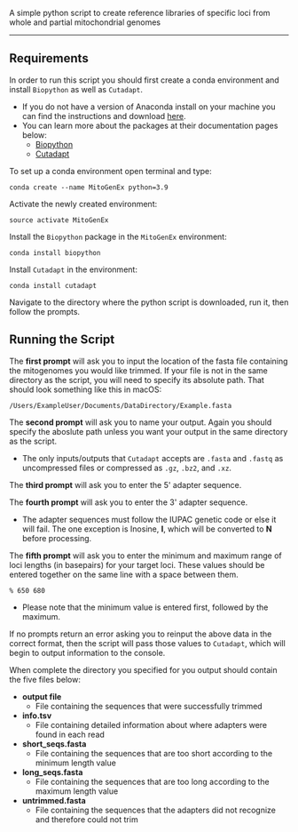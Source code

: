 A simple python script to create reference libraries of specific loci from whole and partial mitochondrial genomes

---

## Requirements
In order to run this script you should first create a conda environment and install `Biopython` as well as `Cutadapt`.
- If you do not have a version of Anaconda install on your machine you can find the instructions and download [here](https://docs.anaconda.com/anaconda/install/index.html).
- You can learn more about the packages at their documentation pages below:
  - [Biopython](https://biopython.org/)
  - [Cutadapt](https://cutadapt.readthedocs.io/en/stable/)


To set up a conda environment open terminal and type:
```commandline
conda create --name MitoGenEx python=3.9
``` 
Activate the newly created environment:
```commandline
source activate MitoGenEx
```
Install the `Biopython` package in the `MitoGenEx` environment:
```commandline
conda install biopython
```
Install `Cutadapt` in the environment:
```commandline
conda install cutadapt
```
Navigate to the directory where the python script is downloaded, run it, then follow the prompts.

## Running the Script
The **first prompt** will ask you to input the location of the fasta file containing the mitogenomes you would like trimmed. If your file is not in the same directory as the script, you will need to specify its absolute path. That should look something like this in macOS: 
```commandline
/Users/ExampleUser/Documents/DataDirectory/Example.fasta
```

The **second prompt** will ask you to name your output. Again you should specify the aboslute path unless you want your output in the same directory as the script.
- The only inputs/outputs that `Cutadapt` accepts are `.fasta` and `.fastq` as uncompressed files or compressed as `.gz`, `.bz2`, and `.xz`. 

The **third prompt** will ask you to enter the 5' adapter sequence.

The **fourth prompt** will ask you to enter the 3' adapter sequence.
- The adapter sequences must follow the IUPAC genetic code or else it will fail. The one exception is Inosine, **I**,  which will be converted to **N** before processing. 

The **fifth prompt** will ask you to enter the minimum and maximum range of loci lengths (in basepairs) for your target loci. These values should be entered together on the same line with a space between them.
```commandline
% 650 680
```
- Please note that the minimum value is entered first, followed by the maximum.

If no prompts return an error asking you to reinput the above data in the correct format, then the script will pass those values to `Cutadapt`, which will begin to output information to the console. 

When complete the directory you specified for you output should contain the five files below:
- **output file**
  - File containing the sequences that were successfully trimmed 
- **info.tsv**
  - File containing detailed information about where adapters were found in each read
- **short_seqs.fasta**
  - File containing the sequences that are too short according to the minimum length value
- **long_seqs.fasta**
  - File containing the sequences that are too long according to the maximum length value
- **untrimmed.fasta**
  - File containing the sequences that the adapters did not recognize and therefore could not trim
